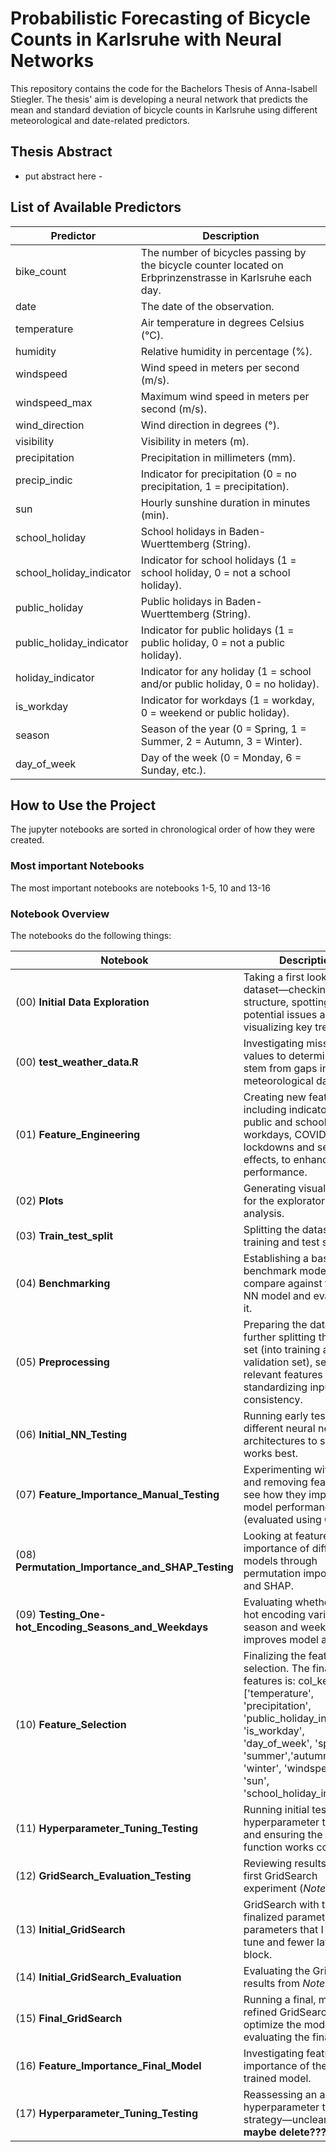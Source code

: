 # Probabilistic Forecasting of Bicycle Counts in Karlsruhe with Neural Networks

This repository contains the code for the Bachelors Thesis of Anna-Isabell Stiegler.
The thesis' aim is developing a neural network that predicts the mean and standard deviation of bicycle counts in Karlsruhe using different meteorological and date-related predictors.

## Thesis Abstract
- put abstract here - 

## List of Available Predictors

| **Predictor**              | **Description** |
|--------------------------------------|----------------|
| bike_count                           | The number of bicycles passing by the bicycle counter located on Erbprinzenstrasse in Karlsruhe each day. |
| date                                 | The date of the observation. |
| temperature                          | Air temperature in degrees Celsius (°C). |
| humidity                             | Relative humidity in percentage (%). |
| windspeed                            | Wind speed in meters per second (m/s). |
| windspeed_max                        | Maximum wind speed in meters per second (m/s). |
| wind_direction                       | Wind direction in degrees (°). |
| visibility                           | Visibility in meters (m). |
| precipitation                        | Precipitation in millimeters (mm). |
| precip_indic                         | Indicator for precipitation (0 = no precipitation, 1 = precipitation). |
| sun                                  | Hourly sunshine duration in minutes (min). |
| school_holiday                       | School holidays in Baden-Wuerttemberg (String). |
| school_holiday_indicator             | Indicator for school holidays (1 = school holiday, 0 = not a school holiday). |
| public_holiday                       | Public holidays in Baden-Wuerttemberg (String). |
| public_holiday_indicator             | Indicator for public holidays (1 = public holiday, 0 = not a public holiday). |
| holiday_indicator                    | Indicator for any holiday (1 = school and/or public holiday, 0 = no holiday). |
| is_workday                           | Indicator for workdays (1 = workday, 0 = weekend or public holiday). |
| season                               | Season of the year (0 = Spring, 1 = Summer, 2 = Autumn, 3 = Winter). |
| day_of_week                          | Day of the week (0 = Monday, 6 = Sunday, etc.). |


## How to Use the Project

The jupyter notebooks are sorted in chronological order of how they were created. 

### Most important Notebooks

The most important notebooks are notebooks 1-5, 10 and 13-16


### Notebook Overview

The notebooks do the following things:

| **Notebook**                          | **Description**                                                                                                                                                        |
|---------------------------------------|------------------------------------------------------------------------------------------------------------------------------------------------------------------------|
| (00) **Initial Data Exploration**      | Taking a first look at the dataset—checking its structure, spotting potential issues and visualizing key trends.                                                     |
| (00) **test_weather_data.R**           | Investigating missing values to determine if they stem from gaps in the meteorological data.                                                                          |
| (01) **Feature_Engineering**           | Creating new features, including indicators for public and school holidays, workdays, COVID-19 lockdowns and seasonal effects, to enhance model performance.          |
| (02) **Plots**                         | Generating visualizations for the exploratory data analysis.                                                                                                           |
| (03) **Train_test_split**              | Splitting the dataset into training and test sets.                                                                                                                      |
| (04) **Benchmarking**                  | Establishing a baseline benchmark model to compare against the final NN model and evaluating it.                                                                       |
| (05) **Preprocessing**                 | Preparing the data—further splitting the training set (into training and validation set), selecting relevant features and standardizing inputs for consistency.         |
| (06) **Initial_NN_Testing**            | Running early tests on different neural network architectures to see what works best.                                                                                   |
| (07) **Feature_Importance_Manual_Testing** | Experimenting with adding and removing features to see how they impact model performance (evaluated using CRPS).                                                         |
| (08) **Permutation_Importance_and_SHAP_Testing** | Looking at feature importance of different models through permutation importance and SHAP.                                                                              |
| (09) **Testing_One-hot_Encoding_Seasons_and_Weekdays** | Evaluating whether one-hot encoding variables like season and weekday improves model accuracy.                                                               |
| (10) **Feature_Selection**             | Finalizing the feature selection. The final list of features is: col_keep = ['temperature', 'precipitation', 'public_holiday_indicator', 'is_workday', 'day_of_week', 'spring', 'summer','autumn', 'winter', 'windspeed', 'sun', 'school_holiday_indicator'].                                                                                                                            |
| (11) **Hyperparameter_Tuning_Testing** | Running initial tests with hyperparameter tuning and ensuring the `tune_nn` function works correctly.                                                                  |
| (12) **GridSearch_Evaluation_Testing** | Reviewing results from the first GridSearch experiment (*Notebook 11*).                                                                                               |
| (13) **Initial_GridSearch**            | GridSearch with the finalized parameter grid of parameters that I want to tune and fewer layers per block.                                                              |
| (14) **Initial_GridSearch_Evaluation** | Evaluating the GridSearch results from *Notebook 13*.                                                                                                                  |
| (15) **Final_GridSearch**              | Running a final, more refined GridSearch to optimize the model and evaluating the final model.                                                                         |
| (16) **Feature_Importance_Final_Model**| Investigating feature importance of the final trained model.                                                                                                           |
| (17) **Hyperparameter_Tuning_Testing** | Reassessing an alternative hyperparameter tuning strategy—unclear if useful, **maybe delete????**.                                                                        |


